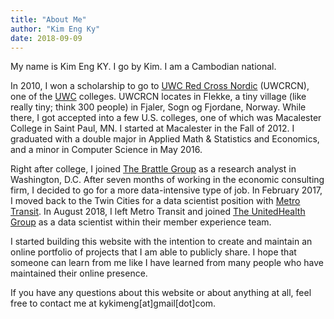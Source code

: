 ```yaml
---
title: "About Me"
author: "Kim Eng Ky"
date: 2018-09-09
---
```


My name is Kim Eng KY. I go by Kim. I am a Cambodian national. 

In 2010, I won a scholarship to go to [UWC Red Cross Nordic](https://uwcrcn.no/) (UWCRCN), one of the [UWC](https://www.uwc.org/) colleges. UWCRCN locates in Flekke, a tiny village (like really tiny; think 300 people) in Fjaler, Sogn og Fjordane, Norway. While there, I got accepted into a few U.S. colleges, one of which was Macalester College in Saint Paul, MN. I started at Macalester in the Fall of 2012. I graduated with a double major in Applied Math & Statistics and Economics, and a minor in Computer Science in May 2016. 

Right after college, I joined [The Brattle Group](http://www.brattle.com/) as a research analyst in Washington, D.C. After seven months of working in the economic consulting firm, I decided to go for a more data-intensive type of job. In February 2017, I moved back to the Twin Cities for a data scientist position with [Metro Transit](https://www.metrotransit.org/). In August 2018, I left Metro Transit and joined [The UnitedHealth Group](https://unitedhealthgroup.com/) as a data scientist within their member experience team.

I started building this website with the intention to create and maintain an online portfolio of projects that I am able to publicly share. I hope that someone can learn from me like I have learned from many people who have maintained their online presence. 

If you have any questions about this website or about anything at all, feel free to contact me at kykimeng[at]gmail[dot]com.